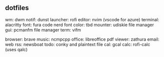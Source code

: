 ## dotfiles

wm: dwm
notif: dunst
launcher: rofi
editor: nvim (vscode for azure)
terminal: alacritty
font: fura code nerd font
color: tbd
mounter: udiskie
file manager gui: pcmanfm
file manager term: vifm

browser: brave
music: ncmpcpp
office: libreoffice
pdf viewer: zathura
email: web
rss: newsboat
todo: conky and plaintext file
cal: gcal
calc: rofi-calc (uses qalc)
